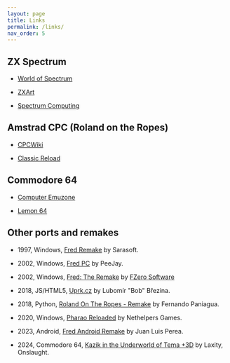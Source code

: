 ```yaml
---
layout: page
title: Links
permalink: /links/
nav_order: 5
---
```


ZX Spectrum
-----------

  * [World of Spectrum](https://worldofspectrum.org/archive/software/games/fred-investronica-sa)

  * [ZXArt](https://zxart.ee/spa/software/game/arcade/maze/fred/)

  * [Spectrum Computing](https://spectrumcomputing.co.uk/index.php?cat=96&id=1858)

Amstrad CPC (Roland on the Ropes)
---------------------------------

  * [CPCWiki](https://www.cpcwiki.eu/index.php/Roland_on_the_Ropes)

  * [Classic Reload](https://classicreload.com/cpc-roland-on-the-ropes.html)

Commodore 64
------------

  * [Computer Emuzone](https://computeremuzone.com/ficha.php?id=96&sec=c64)

  * [Lemon 64](https://www.lemon64.com/game/fred)

Other ports and remakes
-----------------------

  * 1997, Windows, [Fred Remake](https://computeremuzone.com/ficha/100/fred-remake-sarasoft&l=en) by Sarasoft.

  * 2002, Windows, [Fred PC](https://www.classic-retro-games.com/games/platform/fred-128) by PeeJay.

  * 2002, Windows, [Fred: The Remake](https://www.mobygames.com/game/45287/fred-the-remake/) by [FZero Software](http://www.fzero.co.uk/)

  * 2018, JS/HTML5, [Uprk.cz](https://uprk.cz/) by Lubomír "Bob" Březina.

  * 2018, Python, [Roland On The Ropes - Remake](https://www.pygame.org/project/3494/) by Fernando Paniagua.

  * 2020, Windows, [Pharao Reloaded](https://store.steampowered.com/app/1270280/Pharao_Reloaded/) by Nethelpers Games.

  * 2023, Android, [Fred Android Remake](https://play.google.com/store/apps/details?id=com.fredandroidremake&hl=en_US&gl=US) by Juan Luis Perea.

  * 2024, Commodore 64, [Kazik in the Underworld of Tema +3D](https://csdb.dk/release/index.php?id=241469) by Laxity, Onslaught.






  
